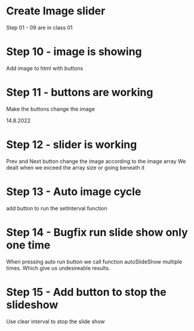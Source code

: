 # Create Image slider 

Step 01 - 09 are in class 01

# Step 10 - image is showing
Add image to html with buttons

# Step 11 - buttons are working
Make the buttons change the image

14.8.2022
# Step 12 - slider is working
Prev and Next button change the image according to the image array
We dealt when we exceed the array size or going beneath it

# Step 13 - Auto image cycle 
add button to run the setInterval function

# Step 14 - Bugfix run slide show only one time 
When pressing auto run button we call function autoSlideShow multiple times.
Which give us undesireable results.

# Step 15 - Add button to stop the slideshow
Use clear interval to stop the slide show
